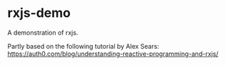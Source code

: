 # rxjs-demo
A demonstration of rxjs.

Partly based on the following tutorial by Alex Sears:
https://auth0.com/blog/understanding-reactive-programming-and-rxjs/
